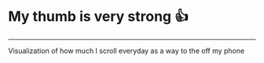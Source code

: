 # My thumb is very strong 👍
---
Visualization of how much I scroll everyday as a way to the off my phone

